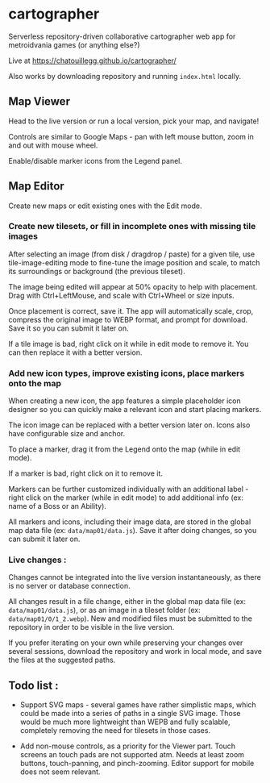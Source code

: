 # cartographer
Serverless repository-driven collaborative cartographer web app for metroidvania games (or anything else?)

Live at https://chatouillegg.github.io/cartographer/

Also works by downloading repository and running `index.html` locally.

## Map Viewer

Head to the live version or run a local version, pick your map, and navigate!

Controls are similar to Google Maps - pan with left mouse button, zoom in and out with mouse wheel.

Enable/disable marker icons from the Legend panel.

## Map Editor

Create new maps or edit existing ones with the Edit mode.

### Create new tilesets, or fill in incomplete ones with missing tile images

After selecting an image (from disk / dragdrop / paste) for a given tile, use tile-image-editing mode to fine-tune the image position and scale, to match its surroundings or background (the previous tileset).

The image being edited will appear at 50% opacity to help with placement. Drag with Ctrl+LeftMouse, and scale with Ctrl+Wheel or size inputs.

Once placement is correct, save it. The app will automatically scale, crop, compress the original image to WEBP format, and prompt for download. Save it so you can submit it later on.

If a tile image is bad, right click on it while in edit mode to remove it. You can then replace it with a better version.

### Add new icon types, improve existing icons, place markers onto the map

When creating a new icon, the app features a simple placeholder icon designer so you can quickly make a relevant icon and start placing markers.

The icon image can be replaced with a better version later on. Icons also have configurable size and anchor.

To place a marker, drag it from the Legend onto the map (while in edit mode).

If a marker is bad, right click on it to remove it.

Markers can be further customized individually with an additional label - right click on the marker (while in edit mode) to add additional info (ex: name of a Boss or an Ability).

All markers and icons, including their image data, are stored in the global map data file (ex: `data/map01/data.js`). Save it after doing changes, so you can submit it later on.

### Live changes :

Changes cannot be integrated into the live version instantaneously, as there is no server or database connection.

All changes result in a file change, either in the global map data file (ex: `data/map01/data.js`), or as an image in a tileset folder (ex: `data/map01/0/1_2.webp`).
New and modified files must be submitted to the repository in order to be visible in the live version.

If you prefer iterating on your own while preserving your changes over several sessions, download the repository and work in local mode, and save the files at the suggested paths.

## Todo list :

- Support SVG maps - several games have rather simplistic maps, which could be made into a series of paths in a single SVG image. Those would be much more lightweight than WEPB and fully scalable, completely removing the need for tilesets in those cases.

- Add non-mouse controls, as a priority for the Viewer part. Touch screens an touch pads are not supported atm. Needs at least zoom buttons, touch-panning, and pinch-zooming. Editor support for mobile does not seem relevant.
